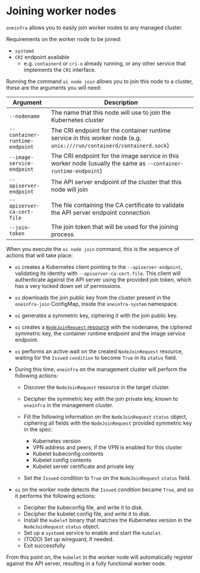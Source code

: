 # Joining worker nodes

`oneinfra` allows you to easily join worker nodes to any managed
cluster.

Requirements on the worker node to be joined:

* `systemd`
* `CRI` endpoint available
  * e.g. `containerd` or `cri-o` already running, or any other service
    that implements the `CRI` interface.

Running the command `oi node join` allows you to join this node to a
cluster, these are the arguments you will need:

| Argument                       | Description                                                                                                            |
|--------------------------------|------------------------------------------------------------------------------------------------------------------------|
| `--nodename`                   | The name that this node will use to join the Kubernetes cluster                                                        |
| `--container-runtime-endpoint` | The CRI endpoint for the container runtime service in this worker node (e.g. `unix:///run/containerd/containerd.sock`) |
| `--image-service-endpoint`     | The CRI endpoint for the image service in this worker node (usually the same as `--container-runtime-endpoint`)        |
| `--apiserver-endpoint`         | The API server endpoint of the cluster that this node will join                                                        |
| `--apiserver-ca-cert-file`     | The file containing the CA certificate to validate the API server endpoint connection                                  |
| `--join-token`                 | The join token that will be used for the joining process                                                               |

When you execute the `oi node join` command, this is the sequence of
actions that will take place:

* `oi` creates a Kubernetes client pointing to the
  `--apiserver-endpoint`, validating its identity with
  `--apiserver-ca-cert-file`. This client will authenticate against
  the API server using the provided join token, which has a very
  locked down set of permissions.

* `oi` downloads the join public key from the cluster present in the
  `oneinfra-join` ConfigMap, inside the `oneinfra-system` namespace.

* `oi` generates a symmetric key, ciphering it with the join public
  key.

* `oi` creates a [`NodeJoinRequest`
  resource](../apis/node/v1alpha1/nodejoinrequest_types.go) with the
  nodename, the ciphered symmetric key, the container runtime endpoint
  and the image service endpoint.

* `oi` performs an active wait on the created `NodeJoinRequest`
  resource, waiting for the `Issued` `condition` to become `True` in
  its `status` field.

* During this time, `oneinfra` on the management cluster will perform
  the following actions:

  * Discover the `NodeJoinRequest` resource in the target cluster.

  * Decipher the symmetric key with the join private key, known to
    `oneinfra` in the management cluster.

  * Fill the following information on the `NodeJoinRequest` `status`
    object, ciphering all fields with the `NodeJoinRequest` provided
    symmetric key in the spec:

    * Kubernetes version
    * VPN address and peers, if the VPN is enabled for this cluster
    * Kubelet kubeconfig contents
    * Kubelet config contents
    * Kubelet server certificate and private key

  * Set the `Issued` condition to `True` on the `NodeJoinRequest`
    `status` field.

* `oi` on the worker node detects the `Issued` condition became
  `True`, and so it performs the following actions:

  * Decipher the kubeconfig file, and write it to disk.
  * Decipher the kubelet config file, and write it to disk.
  * Install the `kubelet` binary that matches the Kubernetes version
    in the `NodeJoinRequest` `status` object.
  * Set up a `systemd` service to enable and start the `kubelet`.
  * (TODO) Set up wireguard, if needed.
  * Exit successfully

From this point on, the `kubelet` in the worker node will
automatically register against the API server, resulting in a fully
functional worker node.
